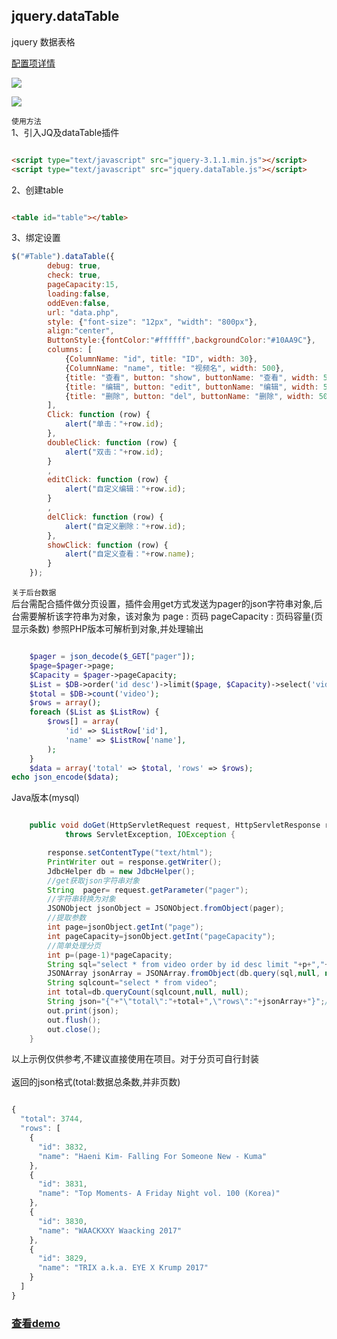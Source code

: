 jquery.dataTable
-------------
jquery 数据表格

[配置项详情](https://poppinrubo.github.io/jquery.dataTable/ "查看配置项")

![](https://poppinrubo.github.io/jquery.dataTable/images/125055_CqBH_2939922.png)  

![](https://poppinrubo.github.io/jquery.dataTable/images/125202_2Po2_2939922.png)  

`使用方法` <br>
1、引入JQ及dataTable插件
``` html

<script type="text/javascript" src="jquery-3.1.1.min.js"></script>
<script type="text/javascript" src="jquery.dataTable.js"></script>
```
2、创建table

``` html

<table id="table"></table>
```
3、绑定设置

``` JavaScript
$("#Table").dataTable({
        debug: true,
        check: true,
        pageCapacity:15,
        loading:false,
        oddEven:false,
        url: "data.php",
        style: {"font-size": "12px", "width": "800px"},
        align:"center",
        ButtonStyle:{fontColor:"#ffffff",backgroundColor:"#10AA9C"},
        columns: [
            {ColumnName: "id", title: "ID", width: 30},
            {ColumnName: "name", title: "视频名", width: 500},
            {title: "查看", button: "show", buttonName: "查看", width: 50},
            {title: "编辑", button: "edit", buttonName: "编辑", width: 50},
            {title: "删除", button: "del", buttonName: "删除", width: 50}
        ],
        Click: function (row) {
            alert("单击："+row.id);
        },
        doubleClick: function (row) {
            alert("双击："+row.id);
        }
        ,
        editClick: function (row) {
            alert("自定义编辑："+row.id);
        }
        ,
        delClick: function (row) {
            alert("自定义删除："+row.id);
        },
        showClick: function (row) {
            alert("自定义查看："+row.name);
        }
    });
```
`关于后台数据` <br>
后台需配合插件做分页设置，插件会用get方式发送为pager的json字符串对象,后台需要解析该字符串为对象，该对象为
page : 页码
pageCapacity : 页码容量(页显示条数)
参照PHP版本可解析到对象,并处理输出

``` php

    $pager = json_decode($_GET["pager"]);
    $page=$pager->page;
    $Capacity = $pager->pageCapacity;
    $List = $DB->order('id desc')->limit($page, $Capacity)->select('video');
    $total = $DB->count('video');
    $rows = array();
    foreach ($List as $ListRow) {
        $rows[] = array(
            'id' => $ListRow['id'],
            'name' => $ListRow['name'],
        );
    }
    $data = array('total' => $total, 'rows' => $rows);
echo json_encode($data);
```
Java版本(mysql)<br>
``` java

	public void doGet(HttpServletRequest request, HttpServletResponse response)
			throws ServletException, IOException {

		response.setContentType("text/html");
		PrintWriter out = response.getWriter();
		JdbcHelper db = new JdbcHelper();
		//get获取json字符串对象
		String  pager= request.getParameter("pager");
		//字符串转换为对象
		JSONObject jsonObject = JSONObject.fromObject(pager);
		//提取参数
		int page=jsonObject.getInt("page");
		int pageCapacity=jsonObject.getInt("pageCapacity");
		//简单处理分页
		int p=(page-1)*pageCapacity;
		String sql="select * from video order by id desc limit "+p+","+pageCapacity+"";	
		JSONArray jsonArray = JSONArray.fromObject(db.query(sql,null, null));//list转换json字符串
		String sqlcount="select * from video";
		int total=db.queryCount(sqlcount,null, null);
		String json="{"+"\"total\":"+total+",\"rows\":"+jsonArray+"}";//格式拼接
		out.print(json);
		out.flush();
		out.close();
	}
```
以上示例仅供参考,不建议直接使用在项目。对于分页可自行封装
<br>
<br>
返回的json格式(total:数据总条数,并非页数)
``` JavaScript

{
  "total": 3744,
  "rows": [
    {
      "id": 3832,
      "name": "Haeni Kim- Falling For Someone New - Kuma"
    },
    {
      "id": 3831,
      "name": "Top Moments- A Friday Night vol. 100 (Korea)"
    },
    {
      "id": 3830,
      "name": "WAACKXXY Waacking 2017"
    },
    {
      "id": 3829,
      "name": "TRIX a.k.a. EYE X Krump 2017"
    }
  ]
}
```

### [查看demo](http://120.24.216.26/dataTable/ "查看demo")
